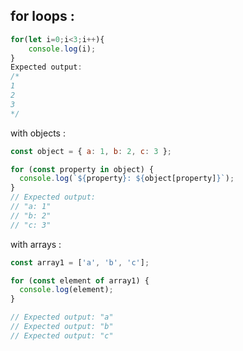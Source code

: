 ## for loops :
```js
for(let i=0;i<3;i++){
	console.log(i);
}
Expected output:
/*
1
2
3
*/
```
with objects : 
```js
const object = { a: 1, b: 2, c: 3 };

for (const property in object) {
  console.log(`${property}: ${object[property]}`);
}
// Expected output:
// "a: 1"
// "b: 2"
// "c: 3"
```
with arrays : 
```js
const array1 = ['a', 'b', 'c'];

for (const element of array1) {
  console.log(element);
}

// Expected output: "a"
// Expected output: "b"
// Expected output: "c"
```